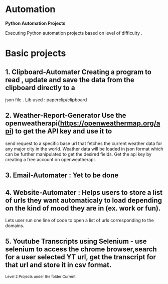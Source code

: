 # Automation

**Python Automation Projects**


Executing Python automation projects based on level of difficulty .

# Basic projects

## 1. **Clipboard-Automater** Creating a program to read , update and save the data from the clipboard directly to a 
json file . Lib used : paperclip/clipboard

## 2. **Weather-Report-Generator** Use the openweatherapi(https://openweathermap.org/api) to get the API key and use it to 
send request to a specific base url that fetches the current weather data for any major city in the world. Weather data will be loaded in json format which can be further manipulated to get the desired fields. 
Get the api key by creating a free account on openweatherapi.

## 3. **Email-Automater** : Yet to be done 

## 4. **Website-Automater** : Helps users to store a list of urls they want automaticaly to load depending on the kind of mood they are in (ex. work or fun).
Lets user run one line of code to open a list of urls corresponding to the domains.

## 5. **Youtube Transcripts using Selenium** - use selenium to access the chrome browser,search for a user selected YT url, get the transcript for that url and store it in csv format. 

<sub> Level 2 Projects under the folder Current. </sub>

